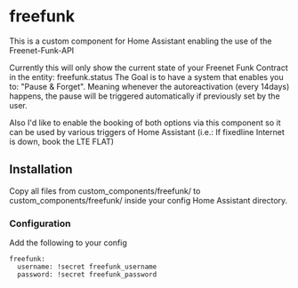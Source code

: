 # freefunk
This is a custom component for Home Assistant enabling the use of the Freenet-Funk-API 

Currently this will only show the current state of your Freenet Funk Contract in the entity: freefunk.status
The Goal is to have a system that enables you to: "Pause & Forget". Meaning whenever the autoreactivation (every 14days) happens, the pause will be triggered automatically if previously set by the user.

Also I'd like to enable the booking of both options via this component so it can be used by various triggers of Home Assistant (i.e.: If fixedline Internet is down, book the LTE FLAT)

## Installation
Copy all files from custom_components/freefunk/ to custom_components/freefunk/ inside your config Home Assistant directory.

### Configuration
Add the following to your config
```
freefunk:
  username: !secret freefunk_username
  password: !secret freefunk_password
```
